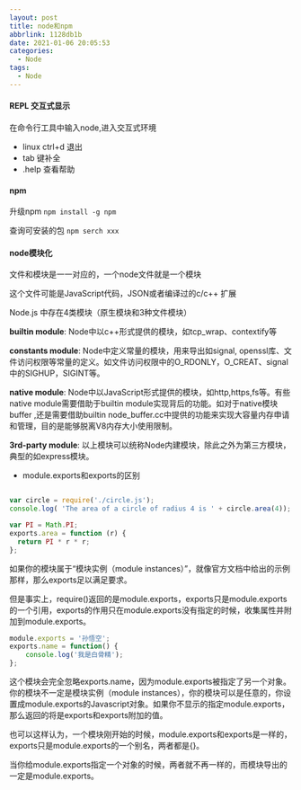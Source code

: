 ```yaml
---
layout: post
title: node和npm
abbrlink: 1128db1b
date: 2021-01-06 20:05:53
categories:
  - Node
tags:
  - Node
---
```


#### REPL 交互式显示

在命令行工具中输入node,进入交互式环境

+ linux ctrl+d 退出
+ tab 键补全
+ .help 查看帮助

#### npm

升级npm `npm install -g npm`

查询可安装的包 `npm serch xxx` 

#### node模块化

文件和模块是一一对应的，一个node文件就是一个模块

这个文件可能是JavaScript代码，JSON或者编译过的c/c++ 扩展

Node.js 中存在4类模块（原生模块和3种文件模块）

**builtin module**: Node中以c++形式提供的模块，如tcp_wrap、contextify等

**constants module**: Node中定义常量的模块，用来导出如signal, openssl库、文件访问权限等常量的定义。如文件访问权限中的O_RDONLY，O_CREAT、signal中的SIGHUP，SIGINT等。

**native module**: Node中以JavaScript形式提供的模块，如http,https,fs等。有些native module需要借助于builtin module实现背后的功能。如对于native模块buffer ,还是需要借助builtin node_buffer.cc中提供的功能来实现大容量内存申请和管理，目的是能够脱离V8内存大小使用限制。

**3rd-party module**: 以上模块可以统称Node内建模块，除此之外为第三方模块，典型的如express模块。

+ module.exports和exports的区别

```javascript

var circle = require('./circle.js');  
console.log( 'The area of a circle of radius 4 is ' + circle.area(4)); 

var PI = Math.PI;  
exports.area = function (r) {  
  return PI * r * r;  
};  
```

如果你的模块属于“模块实例（module instances）”，就像官方文档中给出的示例那样，那么exports足以满足要求。

但是事实上，require()返回的是module.exports，exports只是module.exports的一个引用，exports的作用只在module.exports没有指定的时候，收集属性并附加到module.exports。

```javascript
module.exports = '孙悟空';  
exports.name = function() {  
    console.log('我是白骨精');  
};
```

这个模块会完全忽略exports.name，因为module.exports被指定了另一个对象。你的模块不一定是模块实例（module instances），你的模块可以是任意的，你设置成module.exports的Javascript对象。如果你不显示的指定module.exports，那么返回的将是exports和exports附加的值。

也可以这样认为，一个模块刚开始的时候，module.exports和exports是一样的，exports只是module.exports的一个别名，两者都是{}。

当你给module.exports指定一个对象的时候，两者就不再一样的，而模块导出的一定是module.exports。

